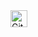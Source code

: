<img alt="GitHub commit activity" src="https://img.shields.io/github/commit-activity/y/tamga05/Microtasks_7_React?style=flat-square" height="27">
